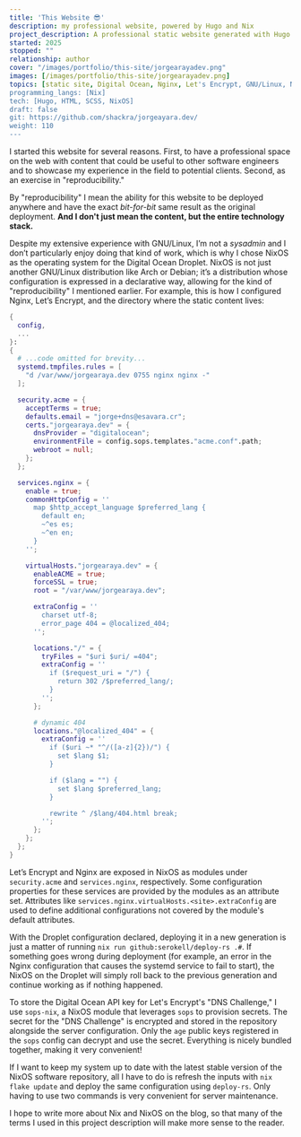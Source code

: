 ```yaml
---
title: 'This Website 😎'
description: my professional website, powered by Hugo and Nix
project_description: A professional static website generated with Hugo and deployed with Nix
started: 2025
stopped: ""
relationship: author
cover: "/images/portfolio/this-site/jorgearayadev.png"
images: [/images/portfolio/this-site/jorgearayadev.png]
topics: [static site, Digital Ocean, Nginx, Let's Encrypt, GNU/Linux, NixOS]
programming_langs: [Nix]
tech: [Hugo, HTML, SCSS, NixOS]
draft: false
git: https://github.com/shackra/jorgeayara.dev/
weight: 110
---
```


I started this website for several reasons. First, to have a professional space on the web with content that could be useful to other software engineers and to showcase my experience in the field to potential clients. Second, as an exercise in "reproducibility."

By "reproducibility" I mean the ability for this website to be deployed anywhere and have the exact *bit-for-bit* same result as the original deployment. **And I don't just mean the content, but the entire technology stack.**

Despite my extensive experience with GNU/Linux, I’m not a *sysadmin* and I don’t particularly enjoy doing that kind of work, which is why I chose NixOS as the operating system for the Digital Ocean Droplet. NixOS is not just another GNU/Linux distribution like Arch or Debian; it’s a distribution whose configuration is expressed in a declarative way, allowing for the kind of "reproducibility" I mentioned earlier. For example, this is how I configured Nginx, Let’s Encrypt, and the directory where the static content lives:

```nix
{
  config,
  ...
}:
{
  # ...code omitted for brevity...
  systemd.tmpfiles.rules = [
    "d /var/www/jorgearaya.dev 0755 nginx nginx -"
  ];

  security.acme = {
    acceptTerms = true;
    defaults.email = "jorge+dns@esavara.cr";
    certs."jorgearaya.dev" = {
      dnsProvider = "digitalocean";
      environmentFile = config.sops.templates."acme.conf".path;
      webroot = null;
    };
  };

  services.nginx = {
    enable = true;
    commonHttpConfig = ''
      map $http_accept_language $preferred_lang {
        default en;
        ~^es es;
        ~^en en;
      }
    '';

    virtualHosts."jorgearaya.dev" = {
      enableACME = true;
      forceSSL = true;
      root = "/var/www/jorgearaya.dev";

      extraConfig = ''
        charset utf-8;
        error_page 404 = @localized_404;
      '';

      locations."/" = {
        tryFiles = "$uri $uri/ =404";
        extraConfig = ''
          if ($request_uri = "/") {
            return 302 /$preferred_lang/;
          }
        '';
      };

      # dynamic 404
      locations."@localized_404" = {
        extraConfig = ''
          if ($uri ~* "^/([a-z]{2})/") {
            set $lang $1;
          }

          if ($lang = "") {
            set $lang $preferred_lang;
          }

          rewrite ^ /$lang/404.html break;
        '';
      };
    };
  };
}
```

Let’s Encrypt and Nginx are exposed in NixOS as modules under `security.acme` and `services.nginx`, respectively. Some configuration properties for these services are provided by the modules as an attribute set. Attributes like `services.nginx.virtualHosts.<site>.extraConfig` are used to define additional configurations not covered by the module's default attributes.

With the Droplet configuration declared, deploying it in a new generation is just a matter of running `nix run github:serokell/deploy-rs .#`. If something goes wrong during deployment (for example, an error in the Nginx configuration that causes the systemd service to fail to start), the NixOS on the Droplet will simply roll back to the previous generation and continue working as if nothing happened.

To store the Digital Ocean API key for Let's Encrypt's "DNS Challenge," I use `sops-nix`, a NixOS module that leverages `sops` to provision secrets. The secret for the "DNS Challenge" is encrypted and stored in the repository alongside the server configuration. Only the `age` public keys registered in the `sops` config can decrypt and use the secret. Everything is nicely bundled together, making it very convenient!

If I want to keep my system up to date with the latest stable version of the NixOS software repository, all I have to do is refresh the inputs with `nix flake update` and deploy the same configuration using `deploy-rs`. Only having to use two commands is very convenient for server maintenance.

I hope to write more about Nix and NixOS on the blog, so that many of the terms I used in this project description will make more sense to the reader.

